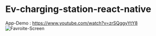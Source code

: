 ﻿# Ev-charging-station-react-native
 App-Demo : https://www.youtube.com/watch?v=zrSQggyYtY8
![Favroite-Screen](https://github.com/uddeshyac9/Ev-charging-station-react-native/assets/130648928/f9342c21-c14e-4437-9c88-337cbfa4d733)


